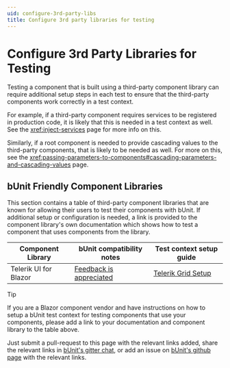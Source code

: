 ```yaml
---
uid: configure-3rd-party-libs
title: Configure 3rd party libraries for testing
---
```


# Configure 3rd Party Libraries for Testing

Testing a component that is built using a third-party component library can require additional setup steps in each test to ensure that the third-party components work correctly in a test context.

For example, if a third-party component requires services to be registered in production code, it is likely that this is needed in a test context as well. See the <xref:inject-services> page for more info on this.

Similarly, if a root component is needed to provide cascading values to the third-party components, that is likely to be needed as well. For more on this, see the <xref:passing-parameters-to-components#cascading-parameters-and-cascading-values> page.

## bUnit Friendly Component Libraries

This section contains a table of third-party component libraries that are known for allowing their users to test their components with bUnit. If additional setup or configuration is needed, a link is provided to the component library's own documentation which shows how to test a component that uses components from the library.

| Component Library | bUnit compatibility notes | Test context setup guide |
| ----------------- | ------------------------- | -------------------------|
| Telerik UI for Blazor | [Feedback is appreciated](https://feedback.telerik.com/blazor) | [Telerik Grid Setup](https://www.telerik.com/blogs/unit-testing-blazor-components-bunit-justmock) |


> [!TIP]
> If you are a Blazor component vendor and have instructions on how to setup a bUnit test context for testing components that use your components, please add a link to your documentation and component library to the table above. 
> 
> Just submit a pull-request to this page with the relevant links added, share the relevant links in [bUnit's gitter chat](https://gitter.im/egil/bunit), or add an issue on [bUnit's github page](https://github.com/egil/razor-components-testing-library/issues) with the relevant links.
